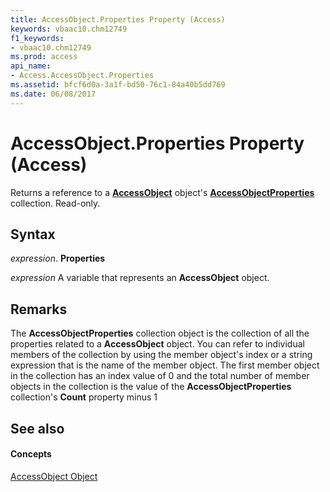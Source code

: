 ```yaml
---
title: AccessObject.Properties Property (Access)
keywords: vbaac10.chm12749
f1_keywords:
- vbaac10.chm12749
ms.prod: access
api_name:
- Access.AccessObject.Properties
ms.assetid: bfcf6d0a-3a1f-bd50-76c1-84a40b5dd769
ms.date: 06/08/2017
---
```



# AccessObject.Properties Property (Access)

Returns a reference to a **[AccessObject](accessobject-object-access.md)** object's **[AccessObjectProperties](accessobjectproperties-object-access.md)** collection. Read-only.


## Syntax

 _expression_. **Properties**

 _expression_ A variable that represents an **AccessObject** object.


## Remarks

The **AccessObjectProperties** collection object is the collection of all the properties related to a **AccessObject** object. You can refer to individual members of the collection by using the member object's index or a string expression that is the name of the member object. The first member object in the collection has an index value of 0 and the total number of member objects in the collection is the value of the **AccessObjectProperties** collection's **Count** property minus 1


## See also


#### Concepts


[AccessObject Object](accessobject-object-access.md)

